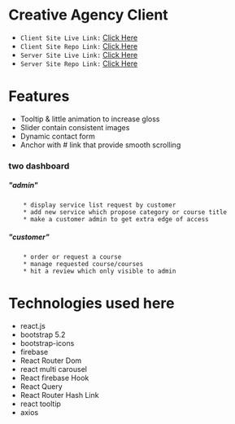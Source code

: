 # Creative Agency Client
 * `Client Site Live Link:` [Click Here](https://creative-agency-233d6.web.app/)
 * `Client Site Repo Link:` [Click Here](https://github.com/mdrakibmia99/creative-agency-client)
 * `Server Site Live Link:` [Click Here](https://creative-agency-rk.herokuapp.com/)
 * `Server Site Repo Link:` [Click Here](https://github.com/mdrakibmia99/creative-agency-server)
# Features

* Tooltip & little animation to increase gloss
* Slider contain consistent images
* Dynamic contact form
* Anchor with # link that provide smooth scrolling
### two dashboard
#####  "admin"
        * display service list request by customer
        * add new service which propose category or course title
        * make a customer admin to get extra edge of access
#####  "customer"
        * order or request a course
        * manage requested course/courses
        * hit a review which only visible to admin

# Technologies used here
* react.js
* bootstrap 5.2
* bootstrap-icons
* firebase
* React Router Dom
* react multi carousel
* React firebase Hook
* React Query
* React Router Hash Link
* react tooltip
* axios







 

